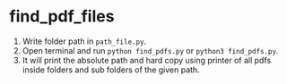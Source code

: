 # find_pdf_files

1. Write folder path in `path_file.py`.
2. Open terminal and run `python find_pdfs.py` or `python3 find_pdfs.py`.
3. It will print the absolute path and hard copy using printer of all pdfs inside folders and sub folders of the given path.
